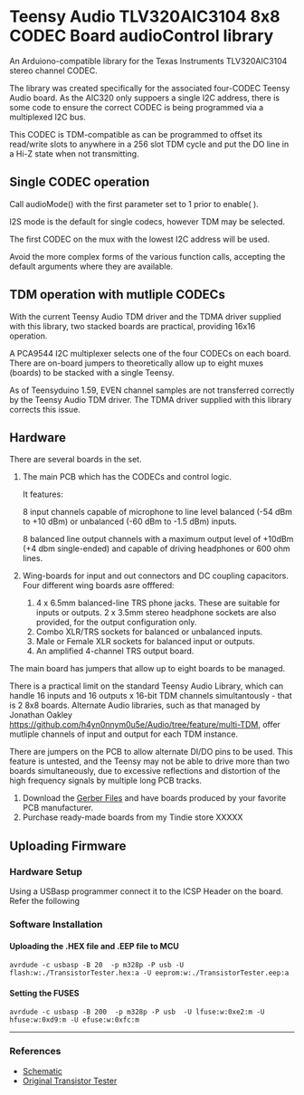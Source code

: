 # Teensy Audio TLV320AIC3104 8x8 CODEC Board audioControl library

An Arduiono-compatible library for the Texas Instruments TLV320AIC3104 stereo channel CODEC.

The library was created specifically for the associated four-CODEC Teensy Audio board. As the AIC320 only suppoers a single I2C address, there is some code to ensure the correct CODEC is being programmed via a multiplexed I2C bus.

This CODEC is TDM-compatible as can be programmed to offset its read/write slots to anywhere in a 256 slot TDM cycle and put the DO line in a Hi-Z state when not transmitting.


## Single CODEC operation
Call audioMode() with the first parameter set to 1 prior to enable( ).

I2S mode is the default for single codecs, however TDM may be selected.

The first CODEC on the mux with the lowest I2C address will be used.

Avoid the more complex forms of the various function calls, accepting the default arguments where they are available.

## TDM operation with mutliple CODECs
With the current Teensy Audio TDM driver and the TDMA driver supplied with this library, two stacked boards are practical, providing 16x16 operation.

A PCA9544 I2C multiplexer selects one of the four CODECs on each board.
There are on-board jumpers to theoretically allow up to eight muxes (boards) to be stacked with a single Teensy.

As of Teensyduino 1.59, EVEN channel samples are not transferred correctly by the Teensy Audio TDM driver. The TDMA driver supplied with this library corrects this issue.


## Hardware

There are several boards in the set. 

1. The main PCB which has the CODECs and control logic. 

	It features:

	8 input channels capable of microphone  to line level  balanced (-54 dBm to +10 dBm) or unbalanced (-60 dBm to -1.5 dBm) inputs.

	8 balanced line output channels with a maximum output level of +10dBm (+4 dbm single-ended) and capable of driving headphones or 600 ohm lines.

2. Wing-boards for input and out connectors and DC coupling capacitors.
Four different wing boards asre offfered:
	1. 4 x 6.5mm balanced-line TRS phone jacks. These are suitable for inputs or outputs.  2 x 3.5mm stereo headphone sockets are also provided, for the output configuration only.
	2. Combo XLR/TRS sockets for balanced or unbalanced inputs.
	3. Male or Female XLR sockets for balanced input or outputs.
	4. An amplified 4-channel TRS output board.
 
The main board has jumpers that allow up to eight boards to be managed.

There is a practical limit on the standard Teensy Audio Library, which can handle 16 inputs and 16 outputs x 16-bit TDM channels simultantously - that is 2 8x8 boards.
Alternate Audio libraries, such as that managed by Jonathan Oakley https://github.com/h4yn0nnym0u5e/Audio/tree/feature/multi-TDM, offer mutliple channels of input and output for each TDM instance.

There are jumpers on the PCB to allow alternate DI/DO pins to be used. This feature is untested, and the Teensy may not be able to drive more than two boards simultaneously, due to excessive reflections and distortion of the high frequency signals by multiple long PCB tracks.

1. Download the [Gerber Files](GERBER_FILES.zip) and have boards produced by your favorite PCB manufacturer.
2. Purchase ready-made boards from my Tindie store XXXXX






## Uploading Firmware

### Hardware Setup 

Using a USBasp programmer connect it to the ICSP Header on the board. Refer the following 

### Software Installation



#### Uploading the .HEX file and .EEP file to MCU

```
avrdude -c usbasp -B 20  -p m328p -P usb -U flash:w:./TransistorTester.hex:a -U eeprom:w:./TransistorTester.eep:a
```

#### Setting the FUSES

```
avrdude -c usbasp -B 200  -p m328p -P usb  -U lfuse:w:0xe2:m -U hfuse:w:0xd9:m -U efuse:w:0xfc:m
```

---

### References
- [Schematic](./Schematic.pdf)
- [Original Transistor Tester](https://www.mikrocontroller.net/articles/AVR_Transistortester)
